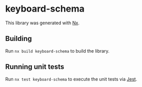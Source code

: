 # keyboard-schema

This library was generated with [Nx](https://nx.dev).

## Building

Run `nx build keyboard-schema` to build the library.

## Running unit tests

Run `nx test keyboard-schema` to execute the unit tests via [Jest](https://jestjs.io).

